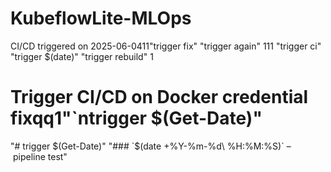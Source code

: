 # KubeflowLite-MLOps
CI/CD triggered on 2025-06-0411"trigger fix" 
"trigger again" 111
"trigger ci" 
"trigger $(date)" 
"trigger rebuild" 1
# Trigger CI/CD on Docker credential fixqq1"`ntrigger $(Get-Date)" 
"# trigger $(Get-Date)" 
"### `$(date +%Y-%m-%d\ %H:%M:%S)` – pipeline test" 
